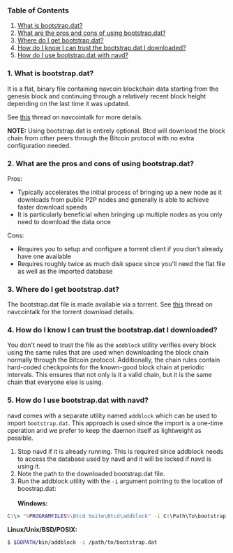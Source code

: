 ### Table of Contents
1. [What is bootstrap.dat?](#What)<br />
2. [What are the pros and cons of using bootstrap.dat?](#ProsCons)
3. [Where do I get bootstrap.dat?](#Obtaining)
4. [How do I know I can trust the bootstrap.dat I downloaded?](#Trust)
5. [How do I use bootstrap.dat with navd?](#Importing)

<a name="What" />

### 1. What is bootstrap.dat?

It is a flat, binary file containing navcoin blockchain data starting from the
genesis block and continuing through a relatively recent block height depending
on the last time it was updated.

See [this](https://navcointalk.org/index.php?topic=145386.0) thread on
navcointalk for more details.

**NOTE:** Using bootstrap.dat is entirely optional.  Btcd will download the
block chain from other peers through the Bitcoin protocol with no extra
configuration needed.

<a name="ProsCons" />

### 2. What are the pros and cons of using bootstrap.dat?

Pros:
- Typically accelerates the initial process of bringing up a new node as it
  downloads from public P2P nodes and generally is able to achieve faster
  download speeds
- It is particularly beneficial when bringing up multiple nodes as you only need
  to download the data once

Cons:
- Requires you to setup and configure a torrent client if you don't already have
  one available
- Requires roughly twice as much disk space since you'll need the flat file as
  well as the imported database

<a name="Obtaining" />

### 3. Where do I get bootstrap.dat?

The bootstrap.dat file is made available via a torrent.  See
[this](https://navcointalk.org/index.php?topic=145386.0) thread on navcointalk
for the torrent download details.

<a name="Trust" />

### 4. How do I know I can trust the bootstrap.dat I downloaded?

You don't need to trust the file as the `addblock` utility verifies every block
using the same rules that are used when downloading the block chain normally
through the Bitcoin protocol.  Additionally, the chain rules contain hard-coded
checkpoints for the known-good block chain at periodic intervals.  This ensures
that not only is it a valid chain, but it is the same chain that everyone else
is using.

<a name="Importing" />

### 5. How do I use bootstrap.dat with navd?

navd comes with a separate utility named `addblock` which can be used to import
`bootstrap.dat`.  This approach is used since the import is a one-time operation
and we prefer to keep the daemon itself as lightweight as possible.

1. Stop navd if it is already running.  This is required since addblock needs to
   access the database used by navd and it will be locked if navd is using it.
2. Note the path to the downloaded bootstrap.dat file.
3. Run the addblock utility with the `-i` argument pointing to the location of
   boostrap.dat:<br /><br />
**Windows:**
```bat
C:\> "%PROGRAMFILES%\Btcd Suite\Btcd\addblock" -i C:\Path\To\bootstrap.dat
```
**Linux/Unix/BSD/POSIX:**
```bash
$ $GOPATH/bin/addblock -i /path/to/bootstrap.dat
```
